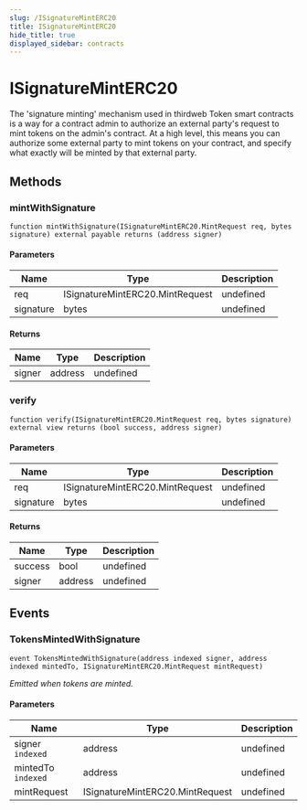 ```yaml
---
slug: /ISignatureMintERC20
title: ISignatureMintERC20
hide_title: true
displayed_sidebar: contracts
---
```

# ISignatureMintERC20





The &#39;signature minting&#39; mechanism used in thirdweb Token smart contracts is a way for a contract admin to authorize an external party&#39;s  request to mint tokens on the admin&#39;s contract.  At a high level, this means you can authorize some external party to mint tokens on your contract, and specify what exactly will be  minted by that external party.



## Methods

### mintWithSignature

```solidity
function mintWithSignature(ISignatureMintERC20.MintRequest req, bytes signature) external payable returns (address signer)
```





#### Parameters

| Name | Type | Description |
|---|---|---|
| req | ISignatureMintERC20.MintRequest | undefined |
| signature | bytes | undefined |

#### Returns

| Name | Type | Description |
|---|---|---|
| signer | address | undefined |

### verify

```solidity
function verify(ISignatureMintERC20.MintRequest req, bytes signature) external view returns (bool success, address signer)
```





#### Parameters

| Name | Type | Description |
|---|---|---|
| req | ISignatureMintERC20.MintRequest | undefined |
| signature | bytes | undefined |

#### Returns

| Name | Type | Description |
|---|---|---|
| success | bool | undefined |
| signer | address | undefined |



## Events

### TokensMintedWithSignature

```solidity
event TokensMintedWithSignature(address indexed signer, address indexed mintedTo, ISignatureMintERC20.MintRequest mintRequest)
```



*Emitted when tokens are minted.*

#### Parameters

| Name | Type | Description |
|---|---|---|
| signer `indexed` | address | undefined |
| mintedTo `indexed` | address | undefined |
| mintRequest  | ISignatureMintERC20.MintRequest | undefined |


